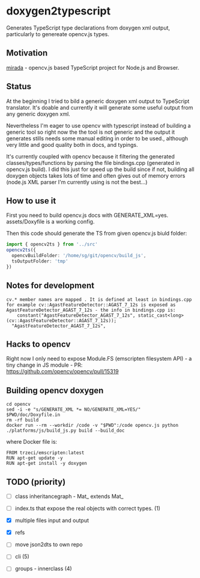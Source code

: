 # doxygen2typescript

Generates TypeScript type declarations from doxygen xml output, particularly to genereate opencv.js types.

## Motivation

[mirada](https://www.npmjs.com/package/mirada) - opencv.js based TypeScript project for Node.js and Browser.

## Status

At the beginning I tried to bild a generic doxygen xml output to TypeScript translator. It's doable and currently it will generate some useful output from any generic doxygen xml.

Nevertheless I'm eager to use opencv with typescript instead of building a generic tool so right now the the tool is not generic and the output it generates stills needs some manual editing in order to be used., although very little and good quality both in docs, and typings. 

It's currently coupled with opencv because it filtering the generated classes/types/functions by parsing the file bindings.cpp (generated in opencv.js build).  I did this just for speed up the build since if not, building all doxygen objects takes lots of time and often gives out of memory errors (node.js XML parser I'm currently using is not the best...)

## How to use it

First you need to build opencv.js docs with GENERATE_XML=yes. assets/Doxyfile is a working config.

Then this code should generate the TS from given opencv.js biuld folder:

```ts
import { opencv2ts } from '../src'
opencv2ts({
  opencvBuildFolder: '/home/sg/git/opencv/build_js',
  tsOutputFolder: 'tmp'
})
```

## Notes for development 

```
cv.* member names are mapped . It is defined at least in bindings.cpp
for example cv::AgastFeatureDetector::AGAST_7_12s is exposed as AgastFeatureDetector_AGAST_7_12s - the info in bindings.cpp is:
    constant("AgastFeatureDetector_AGAST_7_12s", static_cast<long>(cv::AgastFeatureDetector::AGAST_7_12s));
  "AgastFeatureDetector_AGAST_7_12s",
```

## Hacks to opencv

Right now I only need to expose Module.FS (emscripten filesystem API) - a tiny change in JS module - PR: https://github.com/opencv/opencv/pull/15319

## Building opencv doxygen

```
cd opencv
sed -i -e "s/GENERATE_XML *= NO/GENERATE_XML=YES/" $PWD/doc/Doxyfile.in
rm -rf build 
docker run --rm --workdir /code -v "$PWD":/code opencv.js python ./platforms/js/build_js.py build --build_doc
```

where Docker file is:

```
FROM trzeci/emscripten:latest
RUN apt-get update -y
RUN apt-get install -y doxygen
```

## TODO (priority)

- [ ] class inheritancegraph - Mat_ extends Mat_
- [ ] index.ts that expose the real objects with correct types. (1)
- [x] multiple files input and output
- [x] refs
- [ ] move json2dts to own repo
- [ ] cli (5)
- [ ] groups - innerclass (4)

